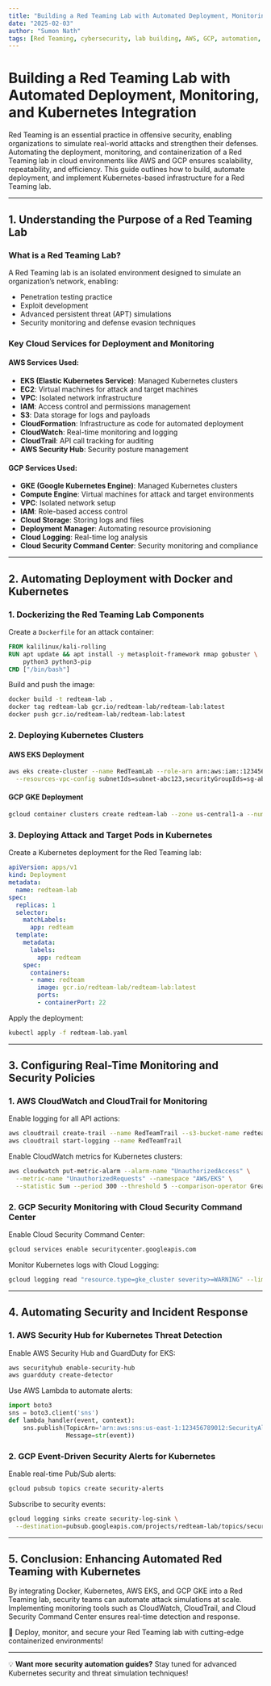 ```yaml
---
title: "Building a Red Teaming Lab with Automated Deployment, Monitoring, and Kubernetes Integration"
date: "2025-02-03"
author: "Sumon Nath"
tags: [Red Teaming, cybersecurity, lab building, AWS, GCP, automation, penetration testing, strategy, monitoring, Docker, Kubernetes]
---
```


# Building a Red Teaming Lab with Automated Deployment, Monitoring, and Kubernetes Integration

Red Teaming is an essential practice in offensive security, enabling organizations to simulate real-world attacks and strengthen their defenses. Automating the deployment, monitoring, and containerization of a Red Teaming lab in cloud environments like AWS and GCP ensures scalability, repeatability, and efficiency. This guide outlines how to build, automate deployment, and implement Kubernetes-based infrastructure for a Red Teaming lab.

---

## **1. Understanding the Purpose of a Red Teaming Lab**

### **What is a Red Teaming Lab?**
A Red Teaming lab is an isolated environment designed to simulate an organization’s network, enabling:
- Penetration testing practice
- Exploit development
- Advanced persistent threat (APT) simulations
- Security monitoring and defense evasion techniques

### **Key Cloud Services for Deployment and Monitoring**
#### **AWS Services Used:**
- **EKS (Elastic Kubernetes Service)**: Managed Kubernetes clusters
- **EC2**: Virtual machines for attack and target machines
- **VPC**: Isolated network infrastructure
- **IAM**: Access control and permissions management
- **S3**: Data storage for logs and payloads
- **CloudFormation**: Infrastructure as code for automated deployment
- **CloudWatch**: Real-time monitoring and logging
- **CloudTrail**: API call tracking for auditing
- **AWS Security Hub**: Security posture management

#### **GCP Services Used:**
- **GKE (Google Kubernetes Engine)**: Managed Kubernetes clusters
- **Compute Engine**: Virtual machines for attack and target environments
- **VPC**: Isolated network setup
- **IAM**: Role-based access control
- **Cloud Storage**: Storing logs and files
- **Deployment Manager**: Automating resource provisioning
- **Cloud Logging**: Real-time log analysis
- **Cloud Security Command Center**: Security monitoring and compliance

---

## **2. Automating Deployment with Docker and Kubernetes**

### **1. Dockerizing the Red Teaming Lab Components**
Create a `Dockerfile` for an attack container:
```dockerfile
FROM kalilinux/kali-rolling
RUN apt update && apt install -y metasploit-framework nmap gobuster \
    python3 python3-pip
CMD ["/bin/bash"]
```
Build and push the image:
```bash
docker build -t redteam-lab .
docker tag redteam-lab gcr.io/redteam-lab/redteam-lab:latest
docker push gcr.io/redteam-lab/redteam-lab:latest
```

### **2. Deploying Kubernetes Clusters**
#### **AWS EKS Deployment**
```bash
aws eks create-cluster --name RedTeamLab --role-arn arn:aws:iam::123456789012:role/EKSClusterRole \
  --resources-vpc-config subnetIds=subnet-abc123,securityGroupIds=sg-abc123
```

#### **GCP GKE Deployment**
```bash
gcloud container clusters create redteam-lab --zone us-central1-a --num-nodes 3
```

### **3. Deploying Attack and Target Pods in Kubernetes**
Create a Kubernetes deployment for the Red Teaming lab:
```yaml
apiVersion: apps/v1
kind: Deployment
metadata:
  name: redteam-lab
spec:
  replicas: 1
  selector:
    matchLabels:
      app: redteam
  template:
    metadata:
      labels:
        app: redteam
    spec:
      containers:
      - name: redteam
        image: gcr.io/redteam-lab/redteam-lab:latest
        ports:
        - containerPort: 22
```
Apply the deployment:
```bash
kubectl apply -f redteam-lab.yaml
```

---

## **3. Configuring Real-Time Monitoring and Security Policies**

### **1. AWS CloudWatch and CloudTrail for Monitoring**
Enable logging for all API actions:
```bash
aws cloudtrail create-trail --name RedTeamTrail --s3-bucket-name redteam-lab-logs
aws cloudtrail start-logging --name RedTeamTrail
```
Enable CloudWatch metrics for Kubernetes clusters:
```bash
aws cloudwatch put-metric-alarm --alarm-name "UnauthorizedAccess" \
  --metric-name "UnauthorizedRequests" --namespace "AWS/EKS" \
  --statistic Sum --period 300 --threshold 5 --comparison-operator GreaterThanThreshold
```

### **2. GCP Security Monitoring with Cloud Security Command Center**
Enable Cloud Security Command Center:
```bash
gcloud services enable securitycenter.googleapis.com
```
Monitor Kubernetes logs with Cloud Logging:
```bash
gcloud logging read "resource.type=gke_cluster severity>=WARNING" --limit 10
```

---

## **4. Automating Security and Incident Response**

### **1. AWS Security Hub for Kubernetes Threat Detection**
Enable AWS Security Hub and GuardDuty for EKS:
```bash
aws securityhub enable-security-hub
aws guardduty create-detector
```
Use AWS Lambda to automate alerts:
```python
import boto3
sns = boto3.client('sns')
def lambda_handler(event, context):
    sns.publish(TopicArn='arn:aws:sns:us-east-1:123456789012:SecurityAlerts', 
                Message=str(event))
```

### **2. GCP Event-Driven Security Alerts for Kubernetes**
Enable real-time Pub/Sub alerts:
```bash
gcloud pubsub topics create security-alerts
```
Subscribe to security events:
```bash
gcloud logging sinks create security-log-sink \
  --destination=pubsub.googleapis.com/projects/redteam-lab/topics/security-alerts
```

---

## **5. Conclusion: Enhancing Automated Red Teaming with Kubernetes**

By integrating Docker, Kubernetes, AWS EKS, and GCP GKE into a Red Teaming lab, security teams can automate attack simulations at scale. Implementing monitoring tools such as CloudWatch, CloudTrail, and Cloud Security Command Center ensures real-time detection and response.

🚀 Deploy, monitor, and secure your Red Teaming lab with cutting-edge containerized environments!

---

💡 **Want more security automation guides?** Stay tuned for advanced Kubernetes security and threat simulation techniques!

